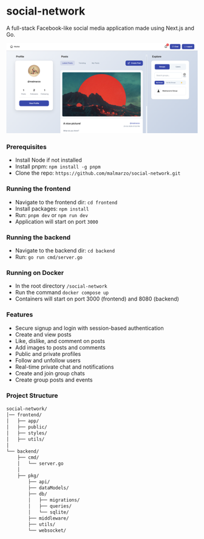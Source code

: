 # social-network

A full-stack Facebook-like social media application made using Next.js and Go.

![screenshot](app.png)

### Prerequisites

- Install Node if not installed
- Install pnpm:
  `npm install -g pnpm`
- Clone the repo: `https://github.com/malmarzo/social-network.git`

### Running the frontend

- Navigate to the frontend dir: `cd frontend`
- Install packages: `npm install`
- Run: `pnpm dev` or `npm run dev`
- Application will start on port `3000`

### Running the backend

- Navigate to the backend dir: `cd backend`
- Run: `go run cmd/server.go`

### Running on Docker
- In the root directory `/social-network`
- Run the command `docker compose up`
- Containers will start on port 3000 (frontend) and 8080 (backend)


### Features
- Secure signup and login with session-based authentication
- Create and view posts
- Like, dislike, and comment on posts
- Add images to posts and comments
- Public and private profiles
- Follow and unfollow users
- Real-time private chat and notifications
- Create and join group chats
- Create group posts and events




### Project Structure

```
social-network/
│── frontend/
│   ├── app/
│   ├── public/
│   ├── styles/
│   ├── utils/
│
└── backend/
    ├── cmd/
    │   └── server.go
    │
    ├── pkg/
        ├── api/
        ├── dataModels/
        ├── db/
        │   ├── migrations/
        │   ├── queries/
        │   └── sqlite/
        ├── middleware/
        ├── utils/
        └── websocket/
```


